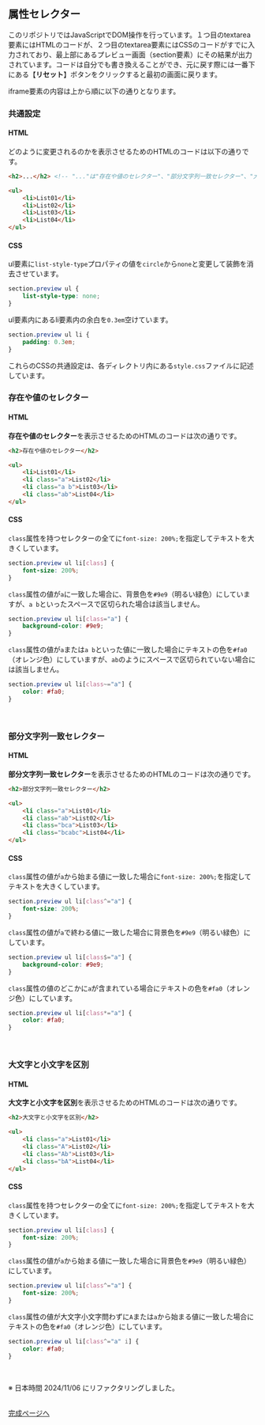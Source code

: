 ## 属性セレクター

このリポジトリではJavaScriptでDOM操作を行っています。１つ目のtextarea要素にはHTMLのコードが、２つ目のtextarea要素にはCSSのコードがすでに入力されており、最上部にあるプレビュー画面（section要素）にその結果が出力されています。コードは自分でも書き換えることができ、元に戻す際には一番下にある【**リセット**】ボタンをクリックすると最初の画面に戻ります。

iframe要素の内容は上から順に以下の通りとなります。
<br>

### 共通設定

#### HTML

どのように変更されるのかを表示させるためのHTMLのコードは以下の通りです。

```html
<h2>...</h2> <!-- "..."は"存在や値のセレクター"、"部分文字列一致セレクター"、"大文字と小文字を区別"と記述されています -->

<ul>
    <li>List01</li>
    <li>List02</li>
    <li>List03</li>
    <li>List04</li>
</ul>
```

#### CSS

ul要素に`list-style-type`プロパティの値を`circle`から`none`と変更して装飾を消去させています。

```css
section.preview ul {
    list-style-type: none;
}
```

ul要素内にあるli要素内の余白を`0.3em`空けています。

```css
section.preview ul li {
    padding: 0.3em;
}
```

これらのCSSの共通設定は、各ディレクトリ内にある`style.css`ファイルに記述しています。
<br>

### 存在や値のセレクター

#### HTML

**存在や値のセレクター**を表示させるためのHTMLのコードは次の通りです。

```html
<h2>存在や値のセレクター</h2>

<ul>
    <li>List01</li>
    <li class="a">List02</li>
    <li class="a b">List03</li>
    <li class="ab">List04</li>
</ul>
```

#### CSS

`class`属性を持つセレクターの全てに`font-size: 200%;`を指定してテキストを大きくしています。

```css
section.preview ul li[class] {
    font-size: 200%;
}
```

`class`属性の値が`a`に一致した場合に、背景色を`#9e9`（明るい緑色）にしていますが、`a b`といったスペースで区切られた場合は該当しません。

```css
section.preview ul li[class="a"] {
    background-color: #9e9;
}
```
`class`属性の値が`a`または`a b`といった値に一致した場合にテキストの色を`#fa0`（オレンジ色）にしていますが、`ab`のようにスペースで区切られていない場合には該当しません。

```css
section.preview ul li[class~="a"] {
    color: #fa0;
}
```
<br>

### 部分文字列一致セレクター

#### HTML

**部分文字列一致セレクター**を表示させるためのHTMLのコードは次の通りです。

```html
<h2>部分文字列一致セレクター</h2>

<ul>
    <li class="a">List01</li>
    <li class="ab">List02</li>
    <li class="bca">List03</li>
    <li class="bcabc">List04</li>
</ul>
```

#### CSS

`class`属性の値が`a`から始まる値に一致した場合に`font-size: 200%;`を指定してテキストを大きくしています。

```css
section.preview ul li[class^="a"] {
    font-size: 200%;
}
```

`class`属性の値が`a`で終わる値に一致した場合に背景色を`#9e9`（明るい緑色）にしています。

```css
section.preview ul li[class$="a"] {
    background-color: #9e9;
}
```

`class`属性の値のどこかに`a`が含まれている場合にテキストの色を`#fa0`（オレンジ色）にしています。

```css
section.preview ul li[class*="a"] {
    color: #fa0;
}
```
<br>

### 大文字と小文字を区別

#### HTML

**大文字と小文字を区別**を表示させるためのHTMLのコードは次の通りです。

```html
<h2>大文字と小文字を区別</h2>

<ul>
    <li class="a">List01</li>
    <li class="A">List02</li>
    <li class="Ab">List03</li>
    <li class="bA">List04</li>
</ul>
```

#### CSS

`class`属性を持つセレクターの全てに`font-size: 200%;`を指定してテキストを大きくしています。

```css
section.preview ul li[class] {
    font-size: 200%;
}
```

`class`属性の値が`a`から始まる値に一致した場合に背景色を`#9e9`（明るい緑色）にしています。

```css
section.preview ul li[class^="a"] {
    font-size: 200%;
}
```

`class`属性の値が大文字小文字問わずに`A`または`a`から始まる値に一致した場合にテキストの色を`#fa0`（オレンジ色）にしています。

```css
section.preview ul li[class^="a" i] {
    color: #fa0;
}
```
<br>

※ 日本時間 2024/11/06 にリファクタリングしました。
<br><br>

[完成ページへ](https://yscyber.github.io/attribute-selector/ "https://yscyber.github.io/attribute-selector/")
